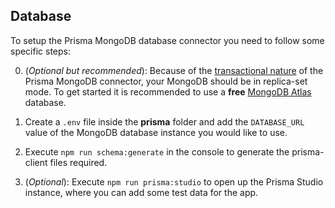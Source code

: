 ## Database

To setup the Prisma MongoDB database connector you need to follow some specific steps:

0. (_Optional but recommended_): Because of the [transactional nature](https://www.prisma.io/docs/concepts/database-connectors/mongodb#example) of the Prisma MongoDB connector, your MongoDB should be in replica-set mode. To get started it is recommended to use a **free** [MongoDB Atlas](https://www.mongodb.com/cloud/atlas) database.

1. Create a `.env` file inside the **prisma** folder and add the `DATABASE_URL` value of the MongoDB database instance you would like to use.

2. Execute `npm run schema:generate` in the console to generate the prisma-client files required.

3. (_Optional_): Execute `npm run prisma:studio` to open up the Prisma Studio instance, where you can add some test data for the app.
